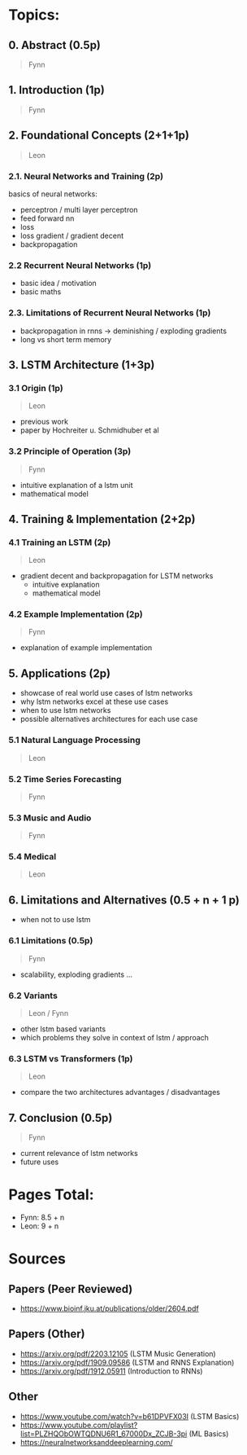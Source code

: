 # Topics:

## 0. Abstract (0.5p)

> Fynn

## 1. Introduction (1p)

> Fynn

## 2. Foundational Concepts (2+1+1p)

> Leon

### 2.1. Neural Networks and Training (2p)

basics of neural networks:
- perceptron / multi layer perceptron
- feed forward nn
- loss
- loss gradient / gradient decent
- backpropagation

### 2.2 Recurrent Neural Networks (1p)

- basic idea / motivation
- basic maths

### 2.3. Limitations of Recurrent Neural Networks (1p)

- backpropagation in rnns -> deminishing / exploding gradients
- long vs short term memory

## 3. LSTM Architecture (1+3p)

### 3.1 Origin (1p)

> Leon

- previous work
- paper by Hochreiter u. Schmidhuber et al

### 3.2 Principle of Operation (3p)

> Fynn

- intuitive explanation of a lstm unit
- mathematical model

## 4. Training & Implementation (2+2p)

### 4.1 Training an LSTM (2p)

> Leon

- gradient decent and backpropagation for LSTM networks
  - intuitive explanation
  - mathematical model

### 4.2 Example Implementation (2p)

> Fynn

- explanation of example implementation

## 5. Applications (2p)

- showcase of real world use cases of lstm networks
- why lstm networks excel at these use cases
- when to use lstm networks
- possible alternatives architectures for each use case

### 5.1 Natural Language Processing

> Leon

### 5.2 Time Series Forecasting

> Fynn

### 5.3 Music and Audio

> Fynn

### 5.4 Medical

> Leon

## 6. Limitations and Alternatives (0.5 + n + 1 p)

- when not to use lstm

### 6.1 Limitations (0.5p)

> Fynn

- scalability, exploding gradients ...

### 6.2 Variants

> Leon / Fynn

- other lstm based variants
- which problems they solve in context of lstm / approach

### 6.3 LSTM vs Transformers (1p)

> Leon

- compare the two architectures advantages / disadvantages

## 7. Conclusion (0.5p)

> Fynn

- current relevance of lstm networks
- future uses

# Pages Total:
- Fynn: 8.5 + n
- Leon: 9   + n

# Sources
## Papers (Peer Reviewed)
- https://www.bioinf.jku.at/publications/older/2604.pdf
## Papers (Other)
- https://arxiv.org/pdf/2203.12105 (LSTM Music Generation)
- https://arxiv.org/pdf/1909.09586 (LSTM and RNNS Explanation)
- https://arxiv.org/pdf/1912.05911 (Introduction to RNNs)
## Other
- https://www.youtube.com/watch?v=b61DPVFX03I (LSTM Basics)
- https://www.youtube.com/playlist?list=PLZHQObOWTQDNU6R1_67000Dx_ZCJB-3pi (ML Basics)
- https://neuralnetworksanddeeplearning.com/

